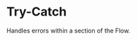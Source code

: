 # Try-Catch

Handles errors within a section of the Flow.


<br/>

<!--![img](https://profitbasedocs.blob.core.windows.net/flowimages/builtInFlow.png)-->

<br/>
